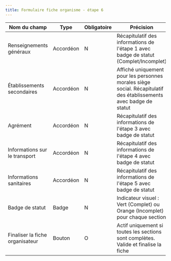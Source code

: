 ```yaml
---
title: Formulaire fiche organisme - étape 6
---
```


<table><thead><tr><th width="237.98828125">Nom du champ</th><th width="108.2578125">Type</th><th width="103.90625">Obligatoire</th><th>Précision</th></tr></thead><tbody><tr><td>Renseignements généraux</td><td>Accordéon</td><td>N</td><td>Récapitulatif des informations de l'étape 1 avec badge de statut (Complet/Incomplet)</td></tr><tr><td>Établissements secondaires</td><td>Accordéon</td><td>N</td><td>Affiché uniquement pour les personnes morales siège social. Récapitulatif des établissements avec badge de statut</td></tr><tr><td>Agrément</td><td>Accordéon</td><td>N</td><td>Récapitulatif des informations de l'étape 3 avec badge de statut</td></tr><tr><td>Informations sur le transport</td><td>Accordéon</td><td>N</td><td>Récapitulatif des informations de l'étape 4 avec badge de statut</td></tr><tr><td>Informations sanitaires</td><td>Accordéon</td><td>N</td><td>Récapitulatif des informations de l'étape 5 avec badge de statut</td></tr><tr><td>Badge de statut</td><td>Badge</td><td>N</td><td>Indicateur visuel : Vert (Complet) ou Orange (Incomplet) pour chaque section</td></tr><tr><td>Finaliser la fiche organisateur</td><td>Bouton</td><td>O</td><td>Actif uniquement si toutes les sections sont complètes. Valide et finalise la fiche</td></tr></tbody></table>
